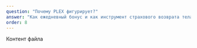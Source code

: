 ```yaml
---
question: "Почему PLEX фигурирует?"
answer: "Как ежедневный бонус и как инструмент страхового возврата тела при форс-мажоре. PLEX — это бонус-токен для ежедневных начислений и страховой механизм для форс-мажора."
order: 8
---
```


Контент файла
